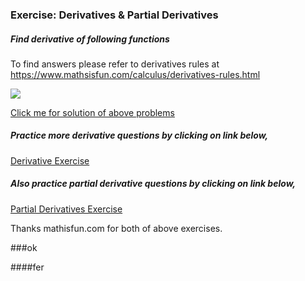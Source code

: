 ### Exercise: Derivatives & Partial Derivatives

##### Find derivative of following functions

To find answers please refer to derivatives rules at https://www.mathsisfun.com/calculus/derivatives-rules.html


![](derivatives_question.jpg)

[Click me for solution of above problems](https://github.com/codebasics/deep-learning-keras-tf-tutorial/blob/main/3_derivatives/derivatives_exercise_solution.md)

##### Practice more derivative questions by clicking on link below,
[Derivative Exercise](https://www.mathopolis.com/questions/q.html?id=6800&t=mif&qs=6800_6801_6802_6803_6804_6805_6806_6807_6808_6809_6810_6811_6812&site=1&ref=2f63616c63756c75732f64657269766174697665732d72756c65732e68746d6c&title=446572697661746976652052756c6573)

##### Also practice partial derivative questions by clicking on link below,
[Partial Derivatives Exercise](https://www.mathopolis.com/questions/q.html?id=13373&t=mif&qs=13373_13374_13375_13376_13377_13378_13379_13380_13381_13382_13383&site=1&ref=2f63616c63756c75732f64657269766174697665732d7061727469616c2e68746d6c&title=5061727469616c204465726976617469766573)


Thanks mathisfun.com for both of above exercises.

###ok

####fer
